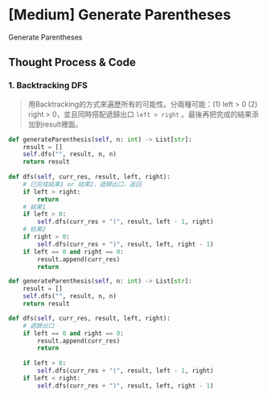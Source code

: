# \[Medium\] Generate Parentheses

Generate Parentheses

## Thought Process & Code

### 1. Backtracking DFS

> 用Backtracking的方式來遍歷所有的可能性。分兩種可能：\(1\) left &gt; 0 \(2\) right &gt; 0，並且同時搭配遞歸出口 `left > right` 。最後再把完成的結果添加到result裡面。

```python
def generateParenthesis(self, n: int) -> List[str]:
    result = []
    self.dfs("", result, n, n)
    return result
    
def dfs(self, curr_res, result, left, right):
    # 已完成結果1 or 結果2，遞歸出口，返回
    if left > right:
        return
    # 結果1
    if left > 0:
        self.dfs(curr_res + "(", result, left - 1, right)
    # 結果2
    if right > 0:
        self.dfs(curr_res + ")", result, left, right - 1)
    if left == 0 and right == 0:
        result.append(curr_res)
        return

```

```python
def generateParenthesis(self, n: int) -> List[str]:
    result = []
    self.dfs("", result, n, n)
    return result

def dfs(self, curr_res, result, left, right):
    # 遞歸出口
    if left == 0 and right == 0:
        result.append(curr_res)
        return 
    
    if left > 0:
        self.dfs(curr_res + "(", result, left - 1, right)
    if left < right:
        self.dfs(curr_res + ")", result, left, right - 1)
    
```

